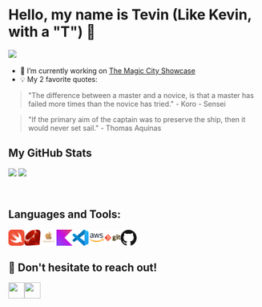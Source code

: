 # Hello, my name is Tevin (Like Kevin, with a "T") 👋
![](https://media.giphy.com/media/l4EpeYjfRJy6CHwSA/giphy.gif)

- 🔭 I’m currently working on <a href="https://apps.apple.com/us/app/magic-city-showcase/id6448687610?platform=iphone">The Magic City Showcase</a>
- 💡 My 2 favorite quotes:

> "The difference between a master and a novice, is that a master has failed more times than the novice has tried." - Koro - Sensei

> "If the primary aim of the captain was to preserve the ship, then it would never set sail." - Thomas Aquinas

## My GitHub Stats
![](https://github-readme-stats.vercel.app/api?username=ambasstj&count_private=true&include_all_commits=true&show_icons=true&hide_title=true)
![](https://github-readme-stats.vercel.app/api/top-langs/?username=ambasstj&layout=compact)

<br>

## Languages and Tools:
<img align="left" heigh="32px" width="32px" src="https://raw.githubusercontent.com/github/explore/80688e429a7d4ef2fca1e82350fe8e3517d3494d/topics/swift/swift.png" />
<img align="left" heigh="32px" width="32px" src="https://raw.githubusercontent.com/github/explore/80688e429a7d4ef2fca1e82350fe8e3517d3494d/topics/ruby/ruby.png" />
<img align="left" heigh="32px" width="32px" src="https://raw.githubusercontent.com/github/explore/80688e429a7d4ef2fca1e82350fe8e3517d3494d/topics/objective-c/objective-c.png" />
<img align="left" heigh="32px" width="32px" src="https://raw.githubusercontent.com/github/explore/80688e429a7d4ef2fca1e82350fe8e3517d3494d/topics/kotlin/kotlin.png" />
<img align="left" alt="Visual Studio Code" width="32px" src="https://raw.githubusercontent.com/github/explore/80688e429a7d4ef2fca1e82350fe8e3517d3494d/topics/visual-studio-code/visual-studio-code.png" />

<img align="left" alt="Git" width="32px" src="https://raw.githubusercontent.com/github/explore/80688e429a7d4ef2fca1e82350fe8e3517d3494d/topics/aws/aws.png" />

<img align="left" alt="Git" width="32px" src="https://raw.githubusercontent.com/github/explore/80688e429a7d4ef2fca1e82350fe8e3517d3494d/topics/git/git.png" />
<img align="left" alt="GitHub" width="32px" src="https://raw.githubusercontent.com/github/explore/78df643247d429f6cc873026c0622819ad797942/topics/github/github.png" />


<br>
<br>

## 💬 Don't hesitate to reach out!
<a href="https://https://www.linkedin.com/in/tevin-s-jones/"><img align="left" height="32" width="32" src="https://cdn.jsdelivr.net/npm/simple-icons@v3/icons/linkedin.svg" /></a>
<a href="mailto:stratmon.jones@gmail.com"><img align="left" height="32" width="32" src="https://cdn.jsdelivr.net/npm/simple-icons@v3/icons/gmail.svg" /></a>

<!--
**ambasstj/ambasstj** is a ✨ _special_ ✨ repository because its `README.md` (this file) appears on your GitHub profile.

Here are some ideas to get you started:

- 🔭 I’m currently working on ...
- 🌱 I’m currently learning ...
- 👯 I’m looking to collaborate on ...
- 🤔 I’m looking for help with ...
- 💬 Ask me about ...
- 📫 How to reach me: ...
- 😄 Pronouns: ...
- ⚡ Fun fact: ...
-->
